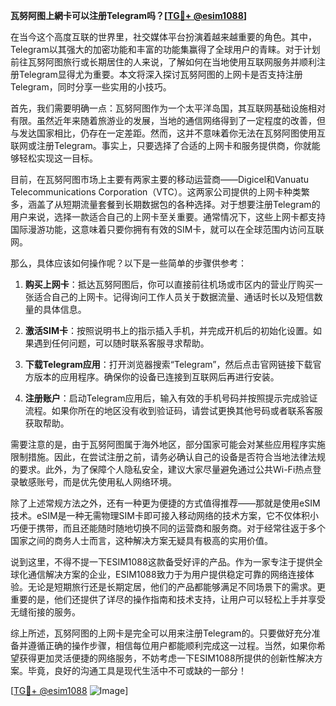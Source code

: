 **瓦努阿图上網卡可以注册Telegram吗？[[TG💪+ @esim1088](https://t.me/s/esim1088)]**

在当今这个高度互联的世界里，社交媒体平台扮演着越来越重要的角色。其中，Telegram以其强大的加密功能和丰富的功能集赢得了全球用户的青睐。对于计划前往瓦努阿图旅行或长期居住的人来说，了解如何在当地使用互联网服务并顺利注册Telegram显得尤为重要。本文将深入探讨瓦努阿图的上网卡是否支持注册Telegram，同时分享一些实用的小技巧。

首先，我们需要明确一点：瓦努阿图作为一个太平洋岛国，其互联网基础设施相对有限。虽然近年来随着旅游业的发展，当地的通信网络得到了一定程度的改善，但与发达国家相比，仍存在一定差距。然而，这并不意味着你无法在瓦努阿图使用互联网或注册Telegram。事实上，只要选择了合适的上网卡和服务提供商，你就能够轻松实现这一目标。

目前，在瓦努阿图市场上主要有两家主要的移动运营商——Digicel和Vanuatu Telecommunications Corporation（VTC）。这两家公司提供的上网卡种类繁多，涵盖了从短期流量套餐到长期数据包的各种选择。对于想要注册Telegram的用户来说，选择一款适合自己的上网卡至关重要。通常情况下，这些上网卡都支持国际漫游功能，这意味着只要你拥有有效的SIM卡，就可以在全球范围内访问互联网。

那么，具体应该如何操作呢？以下是一些简单的步骤供参考：

1. **购买上网卡**：抵达瓦努阿图后，你可以直接前往机场或市区内的营业厅购买一张适合自己的上网卡。记得询问工作人员关于数据流量、通话时长以及短信数量的具体信息。
   
2. **激活SIM卡**：按照说明书上的指示插入手机，并完成开机后的初始化设置。如果遇到任何问题，可以随时联系客服寻求帮助。
   
3. **下载Telegram应用**：打开浏览器搜索“Telegram”，然后点击官网链接下载官方版本的应用程序。确保你的设备已连接到互联网后再进行安装。
   
4. **注册账户**：启动Telegram应用后，输入有效的手机号码并按照提示完成验证流程。如果你所在的地区没有收到验证码，请尝试更换其他号码或者联系客服获取帮助。

需要注意的是，由于瓦努阿图属于海外地区，部分国家可能会对某些应用程序实施限制措施。因此，在尝试注册之前，请务必确认自己的设备是否符合当地法律法规的要求。此外，为了保障个人隐私安全，建议大家尽量避免通过公共Wi-Fi热点登录敏感账号，而是优先使用私人网络环境。

除了上述常规方法之外，还有一种更为便捷的方式值得推荐——那就是使用eSIM技术。eSIM是一种无需物理SIM卡即可接入移动网络的技术方案，它不仅体积小巧便于携带，而且还能随时随地切换不同的运营商和服务商。对于经常往返于多个国家之间的商务人士而言，这种解决方案无疑具有极高的实用价值。

说到这里，不得不提一下ESIM1088这款备受好评的产品。作为一家专注于提供全球化通信解决方案的企业，ESIM1088致力于为用户提供稳定可靠的网络连接体验。无论是短期旅行还是长期定居，他们的产品都能够满足不同场景下的需求。更重要的是，他们还提供了详尽的操作指南和技术支持，让用户可以轻松上手并享受无缝衔接的服务。

综上所述，瓦努阿图的上网卡是完全可以用来注册Telegram的。只要做好充分准备并遵循正确的操作步骤，相信每位用户都能顺利完成这一过程。当然，如果你希望获得更加灵活便捷的网络服务，不妨考虑一下ESIM1088所提供的创新性解决方案。毕竟，良好的沟通工具是现代生活中不可或缺的一部分！

[[TG💪+ @esim1088](https://t.me/s/esim1088) ![Image](https://i.postimg.cc/4NQfJmqS/Snipaste-2025-05-13-00-14-12.png)]